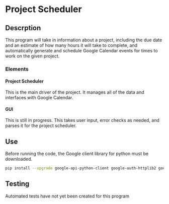 # Project Scheduler 
## Descrption
This program will take in information about a project, including the 
due date and an estimate of how many hours it will take to complete,
and automatically generate and schedule Google Calendar events for times to 
work on the given project.
### Elements
#### Project Scheduler
This is the main driver of the project. It manages all of the data
and interfaces with Google Calendar. 
#### GUI 
This is still in progress. 
This takes user input, error checks as needed, and parses it for the project 
scheduler. 
## Use
Before running the code, the Google client library for python must be downloaded. 
```bash
pip install --upgrade google-api-python-client google-auth-httplib2 google-auth-oauthlib
```
## Testing
Automated tests have not yet been created for this program


